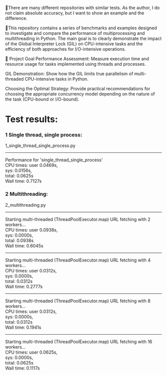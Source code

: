 📢There are many different repositories with similar tests.
As the author, I do not claim absolute accuracy, but I want to show an example and the difference.

📜This repository contains a series of benchmarks and examples designed to investigate and compare the performance of multiprocessing and multithreading in Python. The main goal is to clearly demonstrate the impact of the Global Interpreter Lock (GIL) on CPU-intensive tasks and the efficiency of both approaches for I/O-intensive operations.

🚀 Project Goal
Performance Assessment: Measure execution time and resource usage for tasks implemented using threads and processes.

GIL Demonstration: Show how the GIL limits true parallelism of multi-threaded CPU-intensive tasks in Python.

Choosing the Optimal Strategy: Provide practical recommendations for choosing the appropriate concurrency model depending on the nature of the task (CPU-bound or I/O-bound).

# Test results:

### 1 Single thread, single process:
1_single_thread_single_process.py  
___
Performance for 'single_thread_single_process'  
CPU times: user 0.0469s,  
sys: 0.0156s,  
total: 0.0625s  
Wall time: 0.7127s
### 2 Multithreading:
2_multithreading.py  
___
Starting multi-threaded (ThreadPoolExecutor.map) URL fetching with 2 workers...  
CPU times: user 0.0938s,  
sys: 0.0000s,  
total: 0.0938s  
Wall time: 0.6045s  
___
Starting multi-threaded (ThreadPoolExecutor.map) URL fetching with 4 workers...  
CPU times: user 0.0312s,  
sys: 0.0000s,  
total: 0.0312s  
Wall time: 0.2777s
___
Starting multi-threaded (ThreadPoolExecutor.map) URL fetching with 8 workers...  
CPU times: user 0.0312s,  
sys: 0.0000s,  
total: 0.0312s  
Wall time: 0.1941s
___
Starting multi-threaded (ThreadPoolExecutor.map) URL fetching with 16 workers...  
CPU times: user 0.0625s,  
sys: 0.0000s,  
total: 0.0625s  
Wall time: 0.1117s
